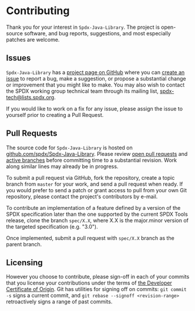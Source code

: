 Contributing
============
Thank you for your interest in `Spdx-Java-Library`. The project is open-source software, and bug reports, suggestions, and most especially patches are welcome.

Issues
------
`Spdx-Java-Library` has a [project page on GitHub](https://github.com/spdx/Spdx-Java-Library) where you can [create an issue](https://github.com/spdx/Spdx-Java-Library/issues/new/choose) to report a bug, make a suggestion, or propose a substantial change or improvement that you might like to make. You may also wish to contact the SPDX working group technical team through its mailing list, [spdx-tech@lists.spdx.org](mailto:spdx-tech@lists.spdx.org).

If you would like to work on a fix for any issue, please assign the issue to yourself prior to creating a Pull Request.

Pull Requests
-------
The source code for `Spdx-Java-Library` is hosted on [github.com/spdx/Spdx-Java-Library](https://github.com/spdx/Spdx-Java-Library). Please review [open pull requests](https://github.com/spdx/Spdx-Java-Library/pulls) and [active branches](https://github.com/spdx/Spdx-Java-Library/branches) before committing time to a substantial revision. Work along similar lines may already be in progress.

To submit a pull request via GitHub, fork the repository, create a topic branch from `master` for your work, and send a pull request when ready. If you would prefer to send a patch or grant access to pull from your own Git repository, please contact the project's contributors by e-mail.

To contribute an implementation of a feature defined by a version of the SPDX specification later than the one supported by the current SPDX Tools release, clone the branch `spec/X.X`, where X.X is the major.minor version of the targeted specification (e.g. "3.0").

Once implemented, submit a pull request with `spec/X.X` branch as the parent branch.

Licensing
---------
However you choose to contribute, please sign-off in each of your commits that you license your contributions under the terms of [the Developer Certificate of Origin](https://developercertificate.org/). Git has utilities for signing off on commits: `git commit -s` signs a current commit, and `git rebase --signoff <revision-range>` retroactively signs a range of past commits.
